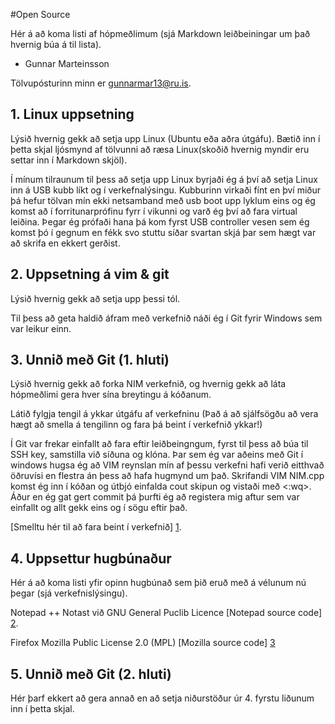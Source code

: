 #Open Source

Hér á að koma listi af hópmeðlimum (sjá Markdown leiðbeiningar um það hvernig búa á til lista).

* Gunnar Marteinsson

Tölvupósturinn minn er gunnarmar13@ru.is.

## 1. Linux uppsetning

Lýsið hvernig gekk að setja upp Linux (Ubuntu eða aðra útgáfu). Bætið inn í þetta skjal ljósmynd af tölvunni að ræsa Linux(skoðið hvernig myndir eru settar inn í Markdown skjöl).

Í mínum tilraunum til þess að setja upp Linux byrjaði ég á því að setja Linux inn á USB kubb 
líkt og í verkefnalýsingu. Kubburinn virkaði fínt en því miður þá hefur tölvan mín ekki
netsamband með usb boot upp lyklum eins og ég komst að í forritunarprófinu fyrr í vikunni og varð ég því að fara
virtual leiðina. 
Þegar ég prófaði hana þá kom fyrst USB controller vesen sem ég komst þó í gegnum en fékk svo stuttu síðar
svartan skjá þar sem hægt var að skrifa en ekkert gerðist.

## 2. Uppsetning á vim & git

Lýsið hvernig gekk að setja upp þessi tól.

Til þess að geta haldið áfram með verkefnið náði ég í Git fyrir Windows sem var leikur einn.

## 3. Unnið með Git (1. hluti)

Lýsið hvernig gekk að forka NIM verkefnið, og hvernig gekk að láta hópmeðlimi gera hver sína breytingu á kóðanum.

Látið fylgja tengil á ykkar útgáfu af verkefninu (Það á að sjálfsögðu að vera hægt að smella á tengilinn og fara þá beint í verkefnið ykkar!)

Í Git var frekar einfallt að  fara eftir leiðbeingngum, fyrst til þess að búa til SSH key, samstilla
við síðuna og klóna.
Þar sem ég var aðeins með Git í windows hugsa ég að VIM reynslan mín af þessu verkefni hafi verið eitthvað
öðruvísi en flestra án þess að hafa hugmynd um það. Skrifandi VIM NIM.cpp komst ég inn í kóðan
og útbjó einfalda cout skipun og vistaði með <:wq>. Áður en ég gat gert commit þá þurfti ég að registera mig aftur
sem var einfallt og allt gekk eins og í sögu eftir það.

 [Smelltu hér til að fara beint í verkefnið] [1].

[1]: https://github.com/gmarteinsson/INTOPrufa        "INTOPrufa"

## 4. Uppsettur hugbúnaður

Hér á að koma listi yfir opinn hugbúnað sem þið eruð með á vélunum nú þegar (sjá verkefnislýsingu).

Notepad ++ 
		Notast við GNU General Puclib Licence
[Notepad source code] [2].
		
[2]: http://sourceforge.net/projects/notepad-plus/files/notepad++%20releases%20source/  "Notepadplusplus"

Firefox
		 Mozilla Public License 2.0 (MPL)
[Mozilla source code] [3]

[3]: http://hg.mozilla.org/releases/mozilla-release/rev/7c3b0732e765  "Mozilla Firefox"		
		
## 5. Unnið með Git (2. hluti)

Hér þarf ekkert að gera annað en að setja niðurstöður úr 4. fyrstu liðunum inn í þetta skjal.
